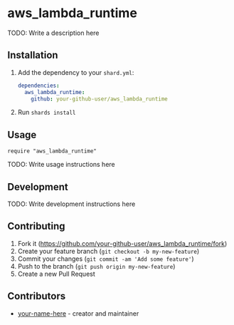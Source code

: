 # aws_lambda_runtime

TODO: Write a description here

## Installation

1. Add the dependency to your `shard.yml`:

   ```yaml
   dependencies:
     aws_lambda_runtime:
       github: your-github-user/aws_lambda_runtime
   ```

2. Run `shards install`

## Usage

```crystal
require "aws_lambda_runtime"
```

TODO: Write usage instructions here

## Development

TODO: Write development instructions here

## Contributing

1. Fork it (<https://github.com/your-github-user/aws_lambda_runtime/fork>)
2. Create your feature branch (`git checkout -b my-new-feature`)
3. Commit your changes (`git commit -am 'Add some feature'`)
4. Push to the branch (`git push origin my-new-feature`)
5. Create a new Pull Request

## Contributors

- [your-name-here](https://github.com/your-github-user) - creator and maintainer
